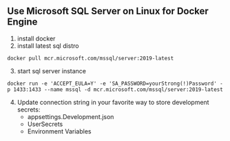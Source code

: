 

## Use Microsoft SQL Server on Linux for Docker Engine
1. install docker
2. install latest sql distro
```
docker pull mcr.microsoft.com/mssql/server:2019-latest
```
3. start sql server instance
```
docker run -e 'ACCEPT_EULA=Y' -e 'SA_PASSWORD=yourStrong(!)Password' -p 1433:1433 --name mssql -d mcr.microsoft.com/mssql/server:2019-latest
```
4. Update connection string in your favorite way to store development secrets:
   * appsettings.Development.json
   * UserSecrets
   * Environment Variables